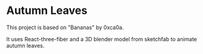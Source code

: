 # Autumn Leaves

This project is based on "Bananas" by 0xca0a. 

It uses React-three-fiber and a 3D blender model from sketchfab to animate autumn leaves.

